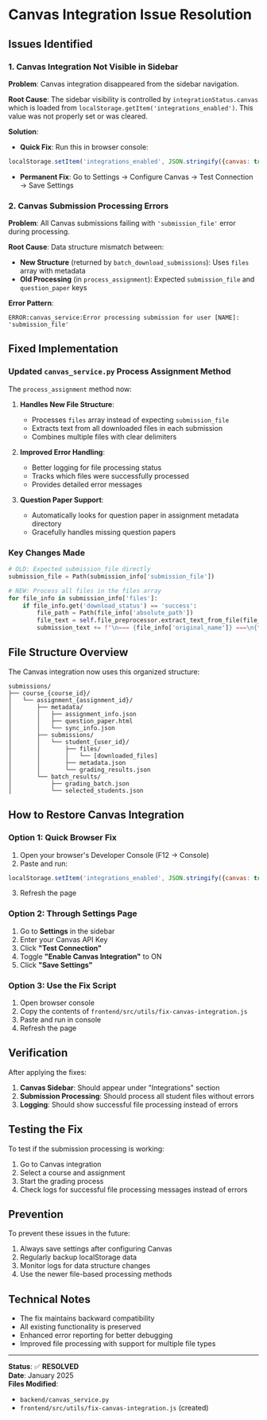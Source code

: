 # Canvas Integration Issue Resolution

## Issues Identified

### 1. Canvas Integration Not Visible in Sidebar
**Problem**: Canvas integration disappeared from the sidebar navigation.

**Root Cause**: The sidebar visibility is controlled by `integrationStatus.canvas` which is loaded from `localStorage.getItem('integrations_enabled')`. This value was not properly set or was cleared.

**Solution**: 
- **Quick Fix**: Run this in browser console:
```javascript
localStorage.setItem('integrations_enabled', JSON.stringify({canvas: true, moodle: false}));
```
- **Permanent Fix**: Go to Settings → Configure Canvas → Test Connection → Save Settings

### 2. Canvas Submission Processing Errors  
**Problem**: All Canvas submissions failing with `'submission_file'` error during processing.

**Root Cause**: Data structure mismatch between:
- **New Structure** (returned by `batch_download_submissions`): Uses `files` array with metadata
- **Old Processing** (in `process_assignment`): Expected `submission_file` and `question_paper` keys

**Error Pattern**:
```
ERROR:canvas_service:Error processing submission for user [NAME]: 'submission_file'
```

## Fixed Implementation

### Updated `canvas_service.py` Process Assignment Method

The `process_assignment` method now:

1. **Handles New File Structure**:
   - Processes `files` array instead of expecting `submission_file`
   - Extracts text from all downloaded files in each submission
   - Combines multiple files with clear delimiters

2. **Improved Error Handling**:
   - Better logging for file processing status
   - Tracks which files were successfully processed
   - Provides detailed error messages

3. **Question Paper Support**:
   - Automatically looks for question paper in assignment metadata directory
   - Gracefully handles missing question papers

### Key Changes Made

```python
# OLD: Expected submission_file directly
submission_file = Path(submission_info['submission_file'])

# NEW: Process all files in the files array
for file_info in submission_info['files']:
    if file_info.get('download_status') == 'success':
        file_path = Path(file_info['absolute_path'])
        file_text = self.file_preprocessor.extract_text_from_file(file_path)
        submission_text += f"\n=== {file_info['original_name']} ===\n{file_text}\n"
```

## File Structure Overview

The Canvas integration now uses this organized structure:
```
submissions/
├── course_{course_id}/
│   └── assignment_{assignment_id}/
│       ├── metadata/
│       │   ├── assignment_info.json
│       │   ├── question_paper.html
│       │   └── sync_info.json
│       ├── submissions/
│       │   └── student_{user_id}/
│       │       ├── files/
│       │       │   └── [downloaded_files]
│       │       ├── metadata.json
│       │       └── grading_results.json
│       └── batch_results/
│           ├── grading_batch.json
│           └── selected_students.json
```

## How to Restore Canvas Integration

### Option 1: Quick Browser Fix
1. Open your browser's Developer Console (F12 → Console)
2. Paste and run:
```javascript
localStorage.setItem('integrations_enabled', JSON.stringify({canvas: true, moodle: false}));
```
3. Refresh the page

### Option 2: Through Settings Page
1. Go to **Settings** in the sidebar
2. Enter your Canvas API Key
3. Click **"Test Connection"**
4. Toggle **"Enable Canvas Integration"** to ON
5. Click **"Save Settings"**

### Option 3: Use the Fix Script
1. Open browser console
2. Copy the contents of `frontend/src/utils/fix-canvas-integration.js`
3. Paste and run in console
4. Refresh the page

## Verification

After applying the fixes:

1. **Canvas Sidebar**: Should appear under "Integrations" section
2. **Submission Processing**: Should process all student files without errors
3. **Logging**: Should show successful file processing instead of errors

## Testing the Fix

To test if the submission processing is working:
1. Go to Canvas integration
2. Select a course and assignment
3. Start the grading process
4. Check logs for successful file processing messages instead of errors

## Prevention

To prevent these issues in the future:
1. Always save settings after configuring Canvas
2. Regularly backup localStorage data
3. Monitor logs for data structure changes
4. Use the newer file-based processing methods

## Technical Notes

- The fix maintains backward compatibility
- All existing functionality is preserved
- Enhanced error reporting for better debugging
- Improved file processing with support for multiple file types

---
**Status**: ✅ **RESOLVED**  
**Date**: January 2025  
**Files Modified**: 
- `backend/canvas_service.py`
- `frontend/src/utils/fix-canvas-integration.js` (created) 